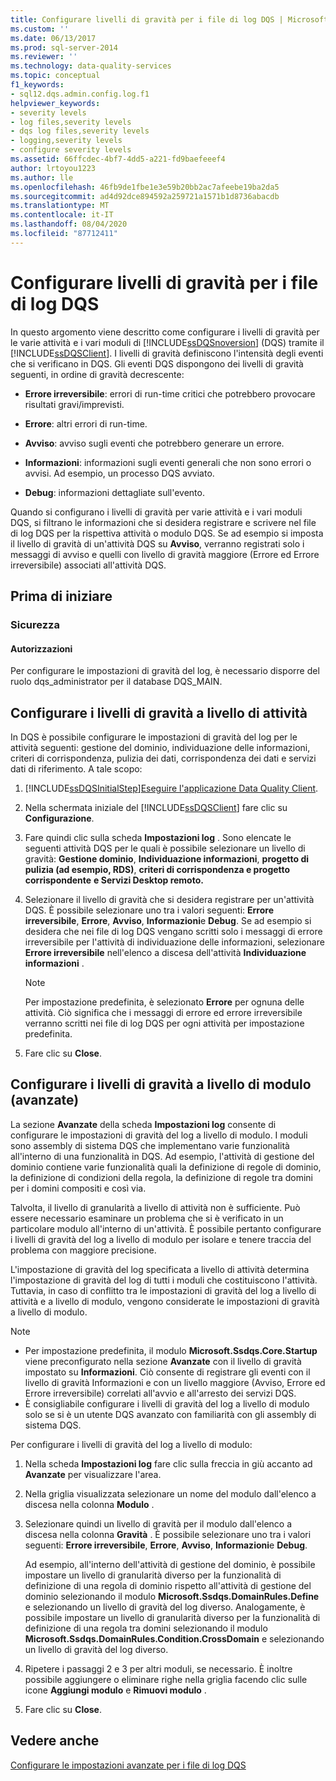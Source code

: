 ```yaml
---
title: Configurare livelli di gravità per i file di log DQS | Microsoft Docs
ms.custom: ''
ms.date: 06/13/2017
ms.prod: sql-server-2014
ms.reviewer: ''
ms.technology: data-quality-services
ms.topic: conceptual
f1_keywords:
- sql12.dqs.admin.config.log.f1
helpviewer_keywords:
- severity levels
- log files,severity levels
- dqs log files,severity levels
- logging,severity levels
- configure severity levels
ms.assetid: 66ffcdec-4bf7-4dd5-a221-fd9baefeeef4
author: lrtoyou1223
ms.author: lle
ms.openlocfilehash: 46fb9de1fbe1e3e59b20bb2ac7afeebe19ba2da5
ms.sourcegitcommit: ad4d92dce894592a259721a1571b1d8736abacdb
ms.translationtype: MT
ms.contentlocale: it-IT
ms.lasthandoff: 08/04/2020
ms.locfileid: "87712411"
---
```

# <a name="configure-severity-levels-for-dqs-log-files"></a>Configurare livelli di gravità per i file di log DQS
  In questo argomento viene descritto come configurare i livelli di gravità per le varie attività e i vari moduli di [!INCLUDE[ssDQSnoversion](../includes/ssdqsnoversion-md.md)] (DQS) tramite il [!INCLUDE[ssDQSClient](../includes/ssdqsclient-md.md)]. I livelli di gravità definiscono l'intensità degli eventi che si verificano in DQS. Gli eventi DQS dispongono dei livelli di gravità seguenti, in ordine di gravità decrescente:  
  
-   **Errore irreversibile**: errori di run-time critici che potrebbero provocare risultati gravi/imprevisti.  
  
-   **Errore**: altri errori di run-time.  
  
-   **Avviso**: avviso sugli eventi che potrebbero generare un errore.  
  
-   **Informazioni**: informazioni sugli eventi generali che non sono errori o avvisi. Ad esempio, un processo DQS avviato.  
  
-   **Debug**: informazioni dettagliate sull'evento.  
  
 Quando si configurano i livelli di gravità per varie attività e i vari moduli DQS, si filtrano le informazioni che si desidera registrare e scrivere nel file di log DQS per la rispettiva attività o modulo DQS. Se ad esempio si imposta il livello di gravità di un'attività DQS su **Avviso**, verranno registrati solo i messaggi di avviso e quelli con livello di gravità maggiore (Errore ed Errore irreversibile) associati all'attività DQS.  
  
##  <a name="before-you-begin"></a><a name="BeforeYouBegin"></a> Prima di iniziare  
  
###  <a name="security"></a><a name="Security"></a> Sicurezza  
  
####  <a name="permissions"></a><a name="Permissions"></a> Autorizzazioni  
 Per configurare le impostazioni di gravità del log, è necessario disporre del ruolo dqs_administrator per il database DQS_MAIN.  
  
##  <a name="configure-severity-levels-at-activity-level"></a><a name="ConfigureActivity"></a>Configurare i livelli di gravità a livello di attività  
 In DQS è possibile configurare le impostazioni di gravità del log per le attività seguenti: gestione del dominio, individuazione delle informazioni, criteri di corrispondenza, pulizia dei dati, corrispondenza dei dati e servizi dati di riferimento. A tale scopo:  
  
1.  [!INCLUDE[ssDQSInitialStep](../includes/ssdqsinitialstep-md.md)][Eseguire l'applicazione Data Quality Client](../../2014/data-quality-services/run-the-data-quality-client-application.md).  
  
2.  Nella schermata iniziale del [!INCLUDE[ssDQSClient](../includes/ssdqsclient-md.md)] fare clic su **Configurazione**.  
  
3.  Fare quindi clic sulla scheda **Impostazioni log** . Sono elencate le seguenti attività DQS per le quali è possibile selezionare un livello di gravità: **Gestione dominio**, **Individuazione informazioni**, **progetto di pulizia (ad esempio, RDS)**, **criteri di corrispondenza e progetto corrispondente** **e Servizi Desktop remoto.**  
  
4.  Selezionare il livello di gravità che si desidera registrare per un'attività DQS. È possibile selezionare uno tra i valori seguenti: **Errore irreversibile**, **Errore**, **Avviso**, **Informazioni**e **Debug**. Se ad esempio si desidera che nei file di log DQS vengano scritti solo i messaggi di errore irreversibile per l'attività di individuazione delle informazioni, selezionare **Errore irreversibile** nell'elenco a discesa dell'attività **Individuazione informazioni** .  
  
    > [!NOTE]  
    >  Per impostazione predefinita, è selezionato **Errore** per ognuna delle attività. Ciò significa che i messaggi di errore ed errore irreversibile verranno scritti nei file di log DQS per ogni attività per impostazione predefinita.  
  
5.  Fare clic su **Close**.  
  
##  <a name="configure-severity-levels-at-module-level-advanced"></a><a name="ConfigureModule"></a>Configurare i livelli di gravità a livello di modulo (avanzate)  
 La sezione **Avanzate** della scheda **Impostazioni log** consente di configurare le impostazioni di gravità del log a livello di modulo. I moduli sono assembly di sistema DQS che implementano varie funzionalità all'interno di una funzionalità in DQS. Ad esempio, l'attività di gestione del dominio contiene varie funzionalità quali la definizione di regole di dominio, la definizione di condizioni della regola, la definizione di regole tra domini per i domini compositi e così via.  
  
 Talvolta, il livello di granularità a livello di attività non è sufficiente. Può essere necessario esaminare un problema che si è verificato in un particolare modulo all'interno di un'attività. È possibile pertanto configurare i livelli di gravità del log a livello di modulo per isolare e tenere traccia del problema con maggiore precisione.  
  
 L'impostazione di gravità del log specificata a livello di attività determina l'impostazione di gravità del log di tutti i moduli che costituiscono l'attività. Tuttavia, in caso di conflitto tra le impostazioni di gravità del log a livello di attività e a livello di modulo, vengono considerate le impostazioni di gravità a livello di modulo.  
  
> [!NOTE]
>  -   Per impostazione predefinita, il modulo **Microsoft.Ssdqs.Core.Startup** viene preconfigurato nella sezione **Avanzate** con il livello di gravità impostato su **Informazioni**. Ciò consente di registrare gli eventi con il livello di gravità Informazioni e con un livello maggiore (Avviso, Errore ed Errore irreversibile) correlati all'avvio e all'arresto dei servizi DQS.  
> -   È consigliabile configurare i livelli di gravità del log a livello di modulo solo se si è un utente DQS avanzato con familiarità con gli assembly di sistema DQS.  
  
 Per configurare i livelli di gravità del log a livello di modulo:  
  
1.  Nella scheda **Impostazioni log** fare clic sulla freccia in giù accanto ad **Avanzate** per visualizzare l'area.  
  
2.  Nella griglia visualizzata selezionare un nome del modulo dall'elenco a discesa nella colonna **Modulo** .  
  
3.  Selezionare quindi un livello di gravità per il modulo dall'elenco a discesa nella colonna **Gravità** . È possibile selezionare uno tra i valori seguenti: **Errore irreversibile**, **Errore**, **Avviso**, **Informazioni**e **Debug**.  
  
     Ad esempio, all'interno dell'attività di gestione del dominio, è possibile impostare un livello di granularità diverso per la funzionalità di definizione di una regola di dominio rispetto all'attività di gestione del dominio selezionando il modulo **Microsoft.Ssdqs.DomainRules.Define** e selezionando un livello di gravità del log diverso. Analogamente, è possibile impostare un livello di granularità diverso per la funzionalità di definizione di una regola tra domini selezionando il modulo **Microsoft.Ssdqs.DomainRules.Condition.CrossDomain** e selezionando un livello di gravità del log diverso.  
  
4.  Ripetere i passaggi 2 e 3 per altri moduli, se necessario. È inoltre possibile aggiungere o eliminare righe nella griglia facendo clic sulle icone **Aggiungi modulo** e **Rimuovi modulo** .  
  
5.  Fare clic su **Close**.  
  
## <a name="see-also"></a>Vedere anche  
 [Configurare le impostazioni avanzate per i file di log DQS](../../2014/data-quality-services/configure-advanced-settings-for-dqs-log-files.md)  
  
  

